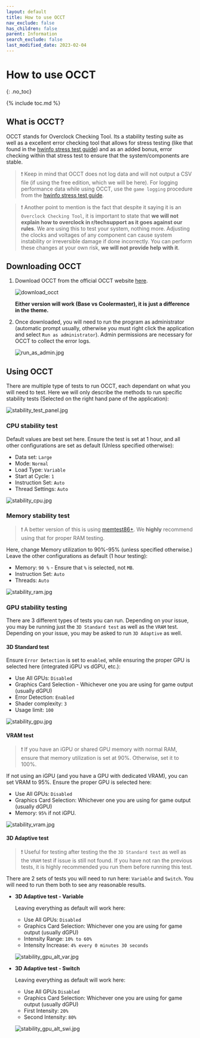 ```yaml
---
layout: default
title: How to use OCCT
nav_exclude: false
has_children: false
parent: Information
search_exclude: false
last_modified_date: 2023-02-04
---
```


# How to use OCCT

{: .no_toc}

{% include toc.md %}

## What is OCCT?
OCCT stands for Overclock Checking Tool. Its a stability testing suite as well as a excellent error checking tool that allows for stress testing (like that found in the [hwinfo stress test guide](/docs/guides/hwinfo)) and as an added bonus, error checking within that stress test to ensure that the system/components are stable.
> ❗ Keep in mind that OCCT does not log data and will not output a CSV file (if using the free edition, which we will be here). For logging performance data while using OCCT, use the `game logging` procedure from the [hwinfo stress test guide](/docs/guides/hwinfo).

> ❗ Another point to mention is the fact that despite it saying it is an `Overclock Checking Tool`, it is important to state that **we will not explain how to overclock in r/techsupport as it goes against our rules**. We are using this to test your system, nothing more. Adjusting the clocks and voltages of any component can cause system instability or irreversible damage if done incorrectly. You can perform these changes at your own risk, **we will not provide help with it**.

## Downloading OCCT
1. Download OCCT from the official OCCT website [here](https://www.ocbase.com/download).

    ![download_occt](/assets/OCCT/download_occt.jpg)

    **Either version will work (Base vs Coolermaster), it is just a difference in the theme.**

2. Once downloaded, you will need to run the program as administrator (automatic prompt usually, otherwise you must right click the application and select `Run as administrator`). Admin permissions are necessary for OCCT to collect the error logs.

    ![run_as_admin.jpg](/assets/OCCT/run_as_admin.jpg)

## Using OCCT
There are multiple type of tests to run OCCT, each dependant on what you will need to test. Here we will only describe the methods to run specific stability tests (Selected on the right hand pane of the application):

![stability_test_panel.jpg](/assets/OCCT/stability_test_panel.jpg)

### CPU stability test
Default values are best set here. Ensure the test is set at 1 hour, and all other configurations are set as default (Unless specified otherwise):
- Data set: `Large`
- Mode: `Normal`
- Load Type: `Variable`
- Start at Cycle: `1`
- Instruction Set: `Auto`
- Thread Settings: `Auto`

![stability_cpu.jpg](/assets/OCCT/stability_cpu.jpg)

### Memory stability test
> ❗ A better version of this is using [memtest86+](/docs/guides/memtest/memtest86). We **highly** recommend using that for proper RAM testing.

Here, change Memory utilization to 90%-95% (unless specified otherwise.) Leave the other configurations as default (1 hour testing):
- Memory: `90 %` - Ensure that `%` is selected, not `MB`.
- Instruction Set: `Auto`
- Threads: `Auto`

![stability_ram.jpg](/assets/OCCT/stability_ram.jpg)

### GPU stability testing
There are 3 different types of tests you can run. Depending on your issue, you may be running just the `3D Standard test` as well as the `VRAM` test. Depending on your issue, you may be asked to run `3D Adaptive` as well.

#### 3D Standard test
Ensure `Error Detection` is set to `enabled`, while ensuring the proper GPU is selected here (integrated iGPU vs dGPU, etc.):
- Use All GPUs: `Disabled`
- Graphics Card Selection - Whichever one you are using for game output (usually dGPU)
- Error Detection: `Enabled`
- Shader complexity: `3`
- Usage limit: `100`

![stability_gpu.jpg](/assets/OCCT/stability_gpu.jpg)

#### VRAM test
> ❗ If you have an iGPU or shared GPU memory with normal RAM, ensure that memory utilization is set at 90%. Otherwise, set it to 100%.

If not using an iGPU (and you have a GPU with dedicated VRAM), you can set VRAM to 95%. Ensure the proper GPU is selected here:
- Use All GPUs: `Disabled`
- Graphics Card Selection: Whichever one you are using for game output (usually dGPU)
- Memory: `95%` if not iGPU.

![stability_vram.jpg](/assets/OCCT/stability_vram.jpg)

#### 3D Adaptive test
> ❗ Useful for testing after testing the the `3D Standard test` as well as the `VRAM` test if issue is still not found. If you have not ran the previous tests, it is highly recommended you run them before running this test.

There are 2 sets of tests you will need to run here: `Variable` and `Switch`. You will need to run them both to see any reasonable results.

- **3D Adaptive test - Variable**

    Leaving everything as default will work here:
    -  Use All GPUs: `Disabled`
    - Graphics Card Selection: Whichever one you are using for game output (usually dGPU)
    - Intensity Range: `10% to 60%`
    - Intensity Increase: `4% every 0 minutes 30 seconds`

    ![stability_gpu_alt_var.jpg](/assets/OCCT/stability_gpu_alt_var.jpg)

- **3D Adaptive test - Switch**

    Leaving everything as default will work here:
    -  Use All GPUs `Disabled`
    - Graphics Card Selection: Whichever one you are using for game output (usually dGPU)
    - First Intensity: `20%`
    - Second Intensity: `80%`

    ![stability_gpu_alt_swi.jpg](/assets/OCCT/stability_gpu_alt_swi.jpg)
